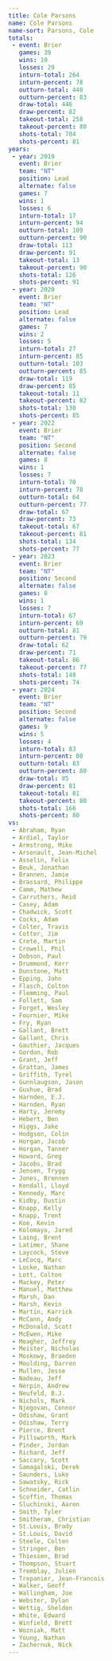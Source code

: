 ```yaml
---
title: Cole Parsons
name: Cole Parsons
name-sort: Parsons, Cole
totals:
 - event: Brier
   games: 39
   wins: 10
   losses: 29
   inturn-total: 264
   inturn-percent: 78
   outturn-total: 440
   outturn-percent: 83
   draw-total: 446
   draw-percent: 82
   takeout-total: 258
   takeout-percent: 80
   shots-total: 704
   shots-percent: 81
years:
 - year: 2019
   event: Brier
   team: "NT"
   position: Lead
   alternate: false
   games: 7
   wins: 1
   losses: 6
   inturn-total: 17
   inturn-percent: 94
   outturn-total: 109
   outturn-percent: 90
   draw-total: 113
   draw-percent: 91
   takeout-total: 13
   takeout-percent: 90
   shots-total: 126
   shots-percent: 91
 - year: 2020
   event: Brier
   team: "NT"
   position: Lead
   alternate: false
   games: 7
   wins: 2
   losses: 5
   inturn-total: 27
   inturn-percent: 85
   outturn-total: 103
   outturn-percent: 85
   draw-total: 119
   draw-percent: 85
   takeout-total: 11
   takeout-percent: 82
   shots-total: 130
   shots-percent: 85
 - year: 2022
   event: Brier
   team: "NT"
   position: Second
   alternate: false
   games: 8
   wins: 1
   losses: 7
   inturn-total: 70
   inturn-percent: 78
   outturn-total: 64
   outturn-percent: 77
   draw-total: 67
   draw-percent: 73
   takeout-total: 67
   takeout-percent: 81
   shots-total: 134
   shots-percent: 77
 - year: 2023
   event: Brier
   team: "NT"
   position: Second
   alternate: false
   games: 8
   wins: 1
   losses: 7
   inturn-total: 67
   inturn-percent: 69
   outturn-total: 81
   outturn-percent: 79
   draw-total: 62
   draw-percent: 71
   takeout-total: 86
   takeout-percent: 77
   shots-total: 148
   shots-percent: 74
 - year: 2024
   event: Brier
   team: "NT"
   position: Second
   alternate: false
   games: 9
   wins: 5
   losses: 4
   inturn-total: 83
   inturn-percent: 80
   outturn-total: 83
   outturn-percent: 80
   draw-total: 85
   draw-percent: 81
   takeout-total: 81
   takeout-percent: 80
   shots-total: 166
   shots-percent: 80
vs:
 - Abraham, Ryan
 - Ardiel, Taylor
 - Armstrong, Mike
 - Arsenault, Jean-Michel
 - Asselin, Felix
 - Beuk, Jonathan
 - Brannen, Jamie
 - Brassard, Philippe
 - Camm, Mathew
 - Carruthers, Reid
 - Casey, Adam
 - Chadwick, Scott
 - Cocks, Adam
 - Colter, Travis
 - Cotter, Jim
 - Crete, Martin
 - Crowell, Phil
 - Dobson, Paul
 - Drummond, Kerr
 - Dunstone, Matt
 - Epping, John
 - Flasch, Colton
 - Flemming, Paul
 - Follett, Sam
 - Forget, Wesley
 - Fournier, Mike
 - Fry, Ryan
 - Gallant, Brett
 - Gallant, Chris
 - Gauthier, Jacques
 - Gordon, Rob
 - Grant, Jeff
 - Grattan, James
 - Griffith, Tyrel
 - Gunnlaugson, Jason
 - Gushue, Brad
 - Harnden, E.J.
 - Harnden, Ryan
 - Harty, Jeremy
 - Hebert, Ben
 - Higgs, Jake
 - Hodgson, Colin
 - Horgan, Jacob
 - Horgan, Tanner
 - Howard, Greg
 - Jacobs, Brad
 - Jensen, Trygg
 - Jones, Brennen
 - Kendall, Lloyd
 - Kennedy, Marc
 - Kidby, Dustin
 - Knapp, Kelly
 - Knapp, Trent
 - Koe, Kevin
 - Kolomaya, Jared
 - Laing, Brent
 - Latimer, Shane
 - Laycock, Steve
 - LeCocq, Marc
 - Locke, Nathan
 - Lott, Colton
 - Mackey, Peter
 - Manuel, Matthew
 - Marsh, Dan
 - Marsh, Kevin
 - Martin, Karrick
 - McCann, Andy
 - McDonald, Scott
 - McEwen, Mike
 - Meagher, Jeffrey
 - Meister, Nicholas
 - Moskowy, Braeden
 - Moulding, Darren
 - Mullen, Jesse
 - Nadeau, Jeff
 - Nerpin, Andrew
 - Neufeld, B.J.
 - Nichols, Mark
 - Njegovan, Connor
 - Odishaw, Grant
 - Odishaw, Terry
 - Pierce, Brent
 - Pillsworth, Mark
 - Pinder, Jordan
 - Richard, Jeff
 - Saccary, Scott
 - Samagalski, Derek
 - Saunders, Luke
 - Sawatsky, Rick
 - Schneider, Catlin
 - Scoffin, Thomas
 - Sluchinski, Aaron
 - Smith, Tyler
 - Smitheram, Christian
 - St.Louis, Brady
 - St.Louis, David
 - Steele, Colten
 - Stringer, Ben
 - Thiessen, Brad
 - Thompson, Stuart
 - Tremblay, Julien
 - Trepanier, Jean-Francois
 - Walker, Geoff
 - Wallingham, Joe
 - Webster, Dylan
 - Wettig, Sheldon
 - White, Edward
 - Winfield, Brett
 - Wozniak, Matt
 - Young, Nathan
 - Zachernuk, Nick
---
```

